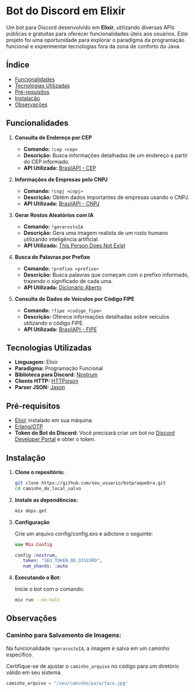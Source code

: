 # Bot do Discord em Elixir

Um bot para Discord desenvolvido em **Elixir**, utilizando diversas APIs públicas e gratuitas para oferecer funcionalidades úteis aos usuários. Este projeto foi uma oportunidade para explorar o paradigma da programação funcional e experimentar tecnologias fora da zona de conforto do Java.

## Índice

- [Funcionalidades](#funcionalidades)
- [Tecnologias Utilizadas](#tecnologias-utilizadas)
- [Pré-requisitos](#pré-requisitos)
- [Instalação](#instalação)
- [Observações](#observações)

## Funcionalidades

1. **Consulta de Endereço por CEP**

   - **Comando:** `!cep <cep>`
   - **Descrição:** Busca informações detalhadas de um endereço a partir do CEP informado.
   - **API Utilizada:** [BrasilAPI - CEP](https://brasilapi.com.br/docs#tag/CEP)

2. **Informações de Empresas pelo CNPJ**

   - **Comando:** `!cnpj <cnpj>`
   - **Descrição:** Obtém dados importantes de empresas usando o CNPJ.
   - **API Utilizada:** [BrasilAPI - CNPJ](https://brasilapi.com.br/docs#tag/CNPJ)

3. **Gerar Rostos Aleatórios com IA**

   - **Comando:** `!gerarostoIA`
   - **Descrição:** Gera uma imagem realista de um rosto humano utilizando inteligência artificial.
   - **API Utilizada:** [This Person Does Not Exist](https://thispersondoesnotexist.com/)

4. **Busca de Palavras por Prefixo**

   - **Comando:** `!prefixo <prefixo>`
   - **Descrição:** Busca palavras que começam com o prefixo informado, trazendo o significado de cada uma.
   - **API Utilizada:** [Dicionário Aberto](https://dicionario-aberto.net/)

5. **Consulta de Dados de Veículos por Código FIPE**

   - **Comando:** `!fipe <codigo_fipe>`
   - **Descrição:** Oferece informações detalhadas sobre veículos utilizando o código FIPE.
   - **API Utilizada:** [BrasilAPI - FIPE](https://brasilapi.com.br/docs#tag/FIPE)

## Tecnologias Utilizadas

- **Linguagem:** Elixir
- **Paradigma:** Programação Funcional
- **Biblioteca para Discord:** [Nostrum](https://github.com/Kraigie/nostrum)
- **Cliente HTTP:** [HTTPoison](https://github.com/edgurgel/httpoison)
- **Parser JSON:** [Jason](https://github.com/michalmuskala/jason)

## Pré-requisitos

- [Elixir](https://elixir-lang.org/install.html) instalado em sua máquina.
- [Erlang/OTP](https://www.erlang.org/downloads)
- **Token do Bot do Discord:** Você precisará criar um bot no [Discord Developer Portal](https://discord.com/developers/applications) e obter o token.

## Instalação

1. **Clone o repositório:**

   ```bash
   git clone https://github.com/seu_usuario/botpraquebra.git
   cd caminho_do_local_salvo
2. **Instale as dependências:**
   ```bash
   mix deps.get
3. **Configuração**

   Crie um arquivo config/config.exs e adicione o seguinte:
   
   ```elixir
   use Mix.Config

   config :nostrum,
      token: "SEU_TOKEN_DO_DISCORD",
      num_shards: :auto
   `````
4. **Executando o Bot:**

   Inicie o bot com o comando:

   ```bash
   mix run --no-halt
   `````

## Observações

### Caminho para Salvamento de Imagens:

   Na funcionalidade `!gerarostoIA`, a imagem é salva em um caminho específico.

   Certifique-se de ajustar o `caminho_arquivo` no código para um diretório válido em seu sistema.

   ```elixir
   caminho_arquivo = "/seu/caminho/para/face.jpg"
   `````


